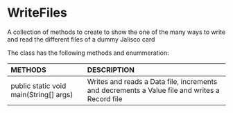 # WriteFiles
A collection of methods to create to show the one of the many ways to write and read the different files of a dummy Jalisco card 

The class has the following methods and enummeration:

|METHODS                                       |DESCRIPTION                                                                                        |
|:---------------------------------------------|:--------------------------------------------------------------------------------------------------|
|public static void main(String[] args)        |Writes and reads a Data file, increments and decrements a Value file and writes a Record file|



